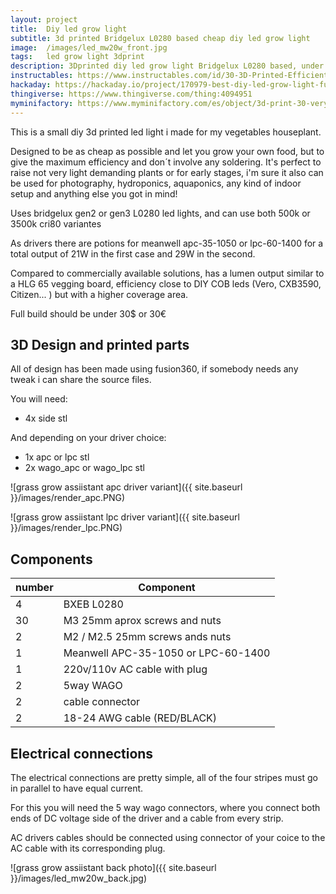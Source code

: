 ```yaml
---
layout: project
title:  Diy led grow light
subtitle: 3d printed Bridgelux L0280 based cheap diy led grow light
image:  /images/led_mw20w_front.jpg
tags:   led grow light 3dprint
description: 3Dprinted diy led grow light Bridgelux L0280 based, under 30$ in materials and 180 lm/w efficiency.
instructables: https://www.instructables.com/id/30-3D-Printed-Efficient-Led-Grow-Light/
hackaday: https://hackaday.io/project/170979-best-diy-led-grow-light-fully-3dprinted-for-30
thingiverse: https://www.thingiverse.com/thing:4094951
myminifactory: https://www.myminifactory.com/es/object/3d-print-30-very-efficient-led-grow-light-117785
---
```

This is a small diy 3d printed led light i made for my vegetables houseplant. 



Designed to be as cheap as possible and let you grow your own food,  but to give the maximum efficiency and don´t involve any soldering. It's perfect to raise not very light demanding plants or for early stages,  i'm sure it also can be used for photography, hydroponics, aquaponics,  any kind of indoor setup and anything else you got in mind! 

Uses bridgelux gen2 or gen3 L0280 led lights, and can use both 500k or 3500k cri80 variantes

As drivers there are potions for meanwell apc-35-1050 or lpc-60-1400 for a total output of 21W in the first case and 29W in the second.

Compared to commercially available solutions, has a lumen output  similar to a HLG 65 vegging board, efficiency close to DIY COB leds  (Vero, CXB3590, Citizen... ) but with a higher coverage area.

Full build should be under 30$ or 30€

## 3D Design and printed parts

All of design has been made using fusion360, if somebody needs any tweak i can share the source files.

You will need:

- 4x side stl

And depending on your driver choice:

- 1x apc or lpc stl
- 2x wago_apc or wago_lpc stl

![grass grow assiistant apc driver variant]({{ site.baseurl }}/images/render_apc.PNG)

![grass grow assiistant lpc driver variant]({{ site.baseurl }}/images/render_lpc.PNG)

## Components

| number | Component                           |
| ------ | ----------------------------------- |
| 4      | BXEB L0280                          |
| 30     | M3 25mm aprox screws and nuts       |
| 2      | M2 / M2.5 25mm screws ands nuts     |
| 1      | Meanwell APC-35-1050 or LPC-60-1400 |
| 1      | 220v/110v AC cable with plug        |
| 2      | 5way WAGO                           |
| 2      | cable connector                     |
| 2      | 18-24 AWG cable (RED/BLACK)         |



## Electrical connections

The electrical connections are pretty simple, all of the four stripes must go in parallel to have equal current.

For this you will need the 5 way wago connectors, where you connect both ends of DC voltage side of the driver and a cable from every strip.

AC drivers cables should be connected using connector of your coice to the AC cable with its corresponding plug.

![grass grow assiistant back photo]({{ site.baseurl }}/images/led_mw20w_back.jpg)